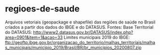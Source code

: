# regioes-de-saude
Arquivos vetoriais (geopackage e shapefile) das regiões de saúde no Brasil criados a partir dos dados do IBGE e do DATASUS.
Fontes: Base Territorial do DATASUS: http://www2.datasus.gov.br/DATASUS/index.php?area=0901&item=1&acao=33
Limites municipais 2019 do IBGE: ftp://geoftp.ibge.gov.br/organizacao_do_territorio/malhas_territoriais/malhas_municipais/municipio_2019/Brasil/BR/br_municipios_20200807.zip

